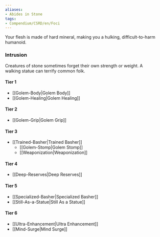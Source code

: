 ```yaml
---  
aliases:  
- Abides in Stone  
tags:  
- Compendium/CSRD/en/Foci  
---
```

  
Your flesh is made of hard mineral, making you a hulking, difficult-to-harm humanoid.  
 ### Intrusion  
Creatures of stone sometimes forget their own strength or weight. A walking statue can terrify common folk.
  
#### Tier 1  
* [[Golem-Body|Golem Body]]  
* [[Golem-Healing|Golem Healing]]  
#### Tier 2  
  
* [[Golem-Grip|Golem Grip]]  
#### Tier 3  
  
* [[Trained-Basher|Trained Basher]]  
  - [[Golem-Stomp|Golem Stomp]]  
  - [[Weaponization|Weaponization]]  
#### Tier 4  
  
* [[Deep-Reserves|Deep Reserves]]  
#### Tier 5  
  
* [[Specialized-Basher|Specialized Basher]]  
* [[Still-As-a-Statue|Still As a Statue]]  
#### Tier 6  
  
  - [[Ultra-Enhancement|Ultra Enhancement]]  
  - [[Mind-Surge|Mind Surge]]  

